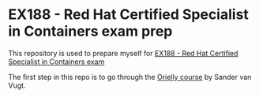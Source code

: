 # EX188 - Red Hat Certified Specialist in Containers exam prep

This repository is used to prepare myself for [EX188 - Red Hat Certified Specialist in Containers exam](https://www.redhat.com/en/services/training/ex188-red-hat-certified-specialist-containers-exam)

The first step in this repo is to go through the [Orielly course](https://learning.oreilly.com/course/red-hat-certified/9780135335956/) by Sander van Vugt.
